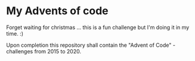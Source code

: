 # My Advents of code
Forget waiting for christmas ... this is a fun challenge but I'm doing it in my time. :)

Upon completion this repository shall contain the "Advent of Code" - challenges from 2015 to 2020.
